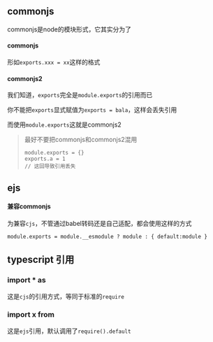 ## commonjs

commonjs是node的模块形式，它其实分为了

#### commonjs

形如`exports.xxx = xx`这样的格式

#### commonjs2

我们知道，`exports`完全是`module.exports`的引用而已

你不能把`exports`显式赋值为`exports = bala`，这样会丢失引用

而使用`module.exports`这就是commonjs2



> 最好不要把commonjs和commonjs2混用
>
> ```
> module.exports = {}
> exports.a = 1
> // 这回导致引用丢失
> ```



## ejs

#### 兼容commonjs

为兼容`cjs`，不管通过babel转码还是自己适配，都会使用这样的方式

```
module.exports = module.__esmodule ? module : { default:module }
```





## typescript 引用



### import * as

这是`cjs`的引用方式，等同于标准的`require`



### import x from 

这是`ejs`引用，默认调用了`require().default`